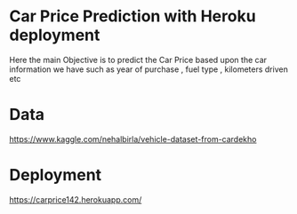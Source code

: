 # Car Price Prediction with Heroku deployment 

Here the main Objective is to predict the Car Price based upon the  car information we have such as year of purchase , fuel type , kilometers driven etc

# Data
https://www.kaggle.com/nehalbirla/vehicle-dataset-from-cardekho

# Deployment 
https://carprice142.herokuapp.com/
